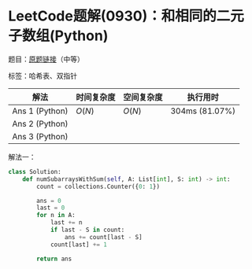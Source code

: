 # LeetCode题解(0930)：和相同的二元子数组(Python)

题目：[原题链接](https://leetcode-cn.com/problems/binary-subarrays-with-sum/)（中等）

标签：哈希表、双指针

| 解法           | 时间复杂度 | 空间复杂度 | 执行用时       |
| -------------- | ---------- | ---------- | -------------- |
| Ans 1 (Python) | $O(N)$     | $O(N)$     | 304ms (81.07%) |
| Ans 2 (Python) |            |            |                |
| Ans 3 (Python) |            |            |                |

解法一：

```python
class Solution:
    def numSubarraysWithSum(self, A: List[int], S: int) -> int:
        count = collections.Counter({0: 1})

        ans = 0
        last = 0
        for n in A:
            last += n
            if last - S in count:
                ans += count[last - S]
            count[last] += 1

        return ans
```